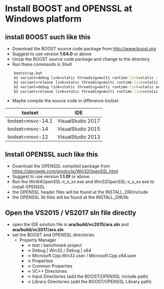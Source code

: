 # Install BOOST and OPENSSL at Windows platform

## install BOOST such like this

* Download the BOOST source code package from <http://www.boost.org>
* Suggest to use version **1.64.0** or above
* Unzip the BOOST source code package and change to the directory
* Run these commands in Shell

~~~~~~~~~~bat
    bootstrap.bat
    b2 variant=debug link=static threading=multi runtime-link=static --without-python
    b2 variant=release link=static threading=multi runtime-link=static --without-python
    b2 variant=debug link=static threading=multi runtime-link=static address-model=64 --without-python
    b2 variant=release link=static threading=multi runtime-link=static address-model=64 --without-python
~~~~~~~~~~

* Maybe compile the source code in difference toolset

| toolset          |   IDE               |
|------------------|---------------------|
| toolset=msvc-14.1 |  VisualStudio 2017 |
| toolset=msvc-14 |  VisualStudio 2015 |
| toolset=msvc-12 |  VisualStudio 2013 |

## Install OPENSSL such like this

* Download the OPENSSL compiled package from <https://slproweb.com/products/Win32OpenSSL.html>
* Suggest to use version **1.1.0f** or above
* Run the Win64OpenSSL-x_x_xx.exe and Win32OpenSSL-x_x_xx.exe to install OPENSSL
* the OPENSSL header files will be found at the INSTALL_DIR/include
* the OPENSSL lib files will be found at the INSTALL_DIR/lib

## Open the VS2015 / VS2017 sln file directly

* open the IDE solution file in **ara/build/vc2015/ara.sln** and **ara/build/vc2017/ara.sln**
* set the BOOST and OPENSSL directories
  * Property Manager
    * -> test / benchmark project
    * -> Debug | Win32 / Debug | x64
    * -> Microsoft.Cpp.Win32.user / Microsoft.Cpp.x64.user
    * -> Properties
    * -> Common Properties
    * -> VC++ Directories
    * -> Input Directories (add the BOOST/OPENSSL include path)
    * -> Library Directories (add the BOOST/OPENSSL Library path)
